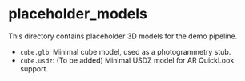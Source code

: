 # placeholder_models

This directory contains placeholder 3D models for the demo pipeline.

- `cube.glb`: Minimal cube model, used as a photogrammetry stub.
- `cube.usdz`: (To be added) Minimal USDZ model for AR QuickLook support. 